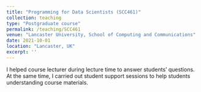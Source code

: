 ```yaml
---
title: "Programming for Data Scientists (SCC461)"
collection: teaching
type: "Postgraduate course"
permalink: /teaching/SCC461
venue: "Lancaster University, School of Computing and Communications"
date: 2021-10-01
location: "Lancaster, UK"
excerpt: ''
---
```


I helped course lecturer during lecture time to answer students’ questions. At the
same time, I carried out student support sessions to help students understanding course materials.
